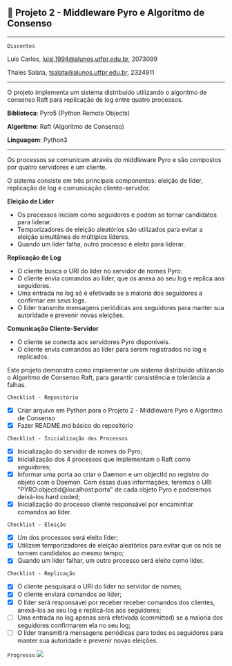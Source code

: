 ## 💯 Projeto 2 - Middleware Pyro e Algoritmo de Consenso
________________________________________________________________
`Discentes` 

Luis Carlos, [luisj.1994@alunos.utfpr.edu.br](mailto:luisj.1994@alunos.utfpr.edu.br), 2073099

Thales Salata, [tsalata@alunos.utfpr.edu.br](mailto:tsalata@alunos.utfpr.edu.br), 2324911

_________________________________________________________________

O projeto implementa um sistema distribuído utilizando o algoritmo de consenso Raft para replicação de log entre quatro processos. 

**Biblioteca**: Pyro5 (Python Remote Objects)

**Algoritmo**: Raft (Algoritmo de Consenso)

**Linguagem**: Python3

_________________________________________________________________

Os processos se comunicam através do middleware Pyro e são compostos por quatro servidores e um cliente. 

O sistema consiste em três principais componentes: eleição de líder, replicação de log e comunicação cliente-servidor.

**Eleição de Líder**

- Os processos iniciam como seguidores e podem se tornar candidatos para liderar.
- Temporizadores de eleição aleatórios são utilizados para evitar a eleição simultânea de múltiplos líderes.
- Quando um líder falha, outro processo é eleito para liderar.

**Replicação de Log**

- O cliente busca o URI do líder no servidor de nomes Pyro.
- O cliente envia comandos ao líder, que os anexa ao seu log e replica aos seguidores.
- Uma entrada no log só é efetivada se a maioria dos seguidores a confirmar em seus logs.
- O líder transmite mensagens periódicas aos seguidores para manter sua autoridade e prevenir novas eleições.

**Comunicação Cliente-Servidor**

- O cliente se conecta aos servidores Pyro disponíveis.
- O cliente envia comandos ao líder para serem registrados no log e replicados.

Este projeto demonstra como implementar um sistema distribuído utilizando o Algoritmo de Consenso Raft, para garantir consistência e tolerância a falhas.

`Checklist - Repositório`
- [X] Criar arquivo em Python para o Projeto 2 - Middleware Pyro e Algoritmo de Consenso
- [X] Fazer README.md básico do repositório

`Checklist - Inicialização dos Processos`
- [X] Inicialização do servidor de nomes do Pyro;
- [X] Inicialização dos 4 processos que implementam o Raft como seguidores;
- [X] Informar uma porta ao criar o Daemon e um objectId no registro do objeto com o Daemon. Com essas duas informações, teremos o URI "PYRO:objectId@localhost:porta" de cada objeto Pyro e poderemos deixá-los hard coded;
- [X] Inicialização do processo cliente responsável por encaminhar comandos ao líder.

`Checklist - Eleição`
- [X] Um dos processos será eleito líder;
- [X] Utilizem temporizadores de eleição aleatórios para evitar que os nós se tornem candidatos ao mesmo tempo;
- [X] Quando um líder falhar, um outro processo será eleito como líder.

`Checklist - Replicação`
- [X] O cliente pesquisará o URI do líder no servidor de nomes;
- [X] O cliente enviará comandos ao líder;
- [X] O líder será responsável por receber receber comandos dos clientes, anexá-los ao seu log e replicá-los aos seguidores;
- [ ] Uma entrada no log apenas será efetivada (committed) se a maioria dos seguidores confirmarem ela no seu log;
- [ ] O líder transmitirá mensagens periódicas para todos os seguidores para manter sua autoridade e prevenir novas eleições.

`Progresso`
![](https://geps.dev/progress/85) 
